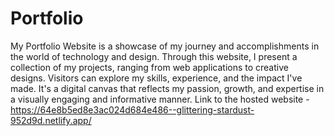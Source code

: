 # Portfolio
My Portfolio Website is a showcase of my journey and accomplishments in the world of technology and design. 
Through this website, I present a collection of my projects, ranging from web applications to creative designs.
Visitors can explore my skills, experience, and the impact I've made.
It's a digital canvas that reflects my passion, growth, and expertise in a visually engaging and informative manner.
Link to the hosted website - https://64e8b5ed8e3ac024d684e486--glittering-stardust-952d9d.netlify.app/ 
